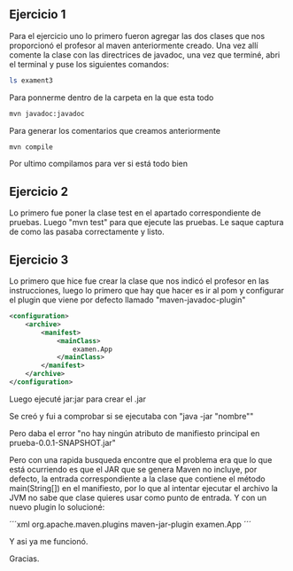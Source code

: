 ## Ejercicio 1

Para el ejercicio uno lo primero fueron agregar las dos clases que nos proporcionó el profesor al maven anteriormente creado. Una vez allí comente la clase con las directrices de javadoc, una vez que terminé, abri el terminal y puse los siguientes comandos:

```bash
ls exament3
```
Para ponnerme dentro de la carpeta en la que esta todo

```bash
mvn javadoc:javadoc
```
Para generar los comentarios que creamos anteriormente

```bash
mvn compile
```
Por ultimo compilamos para ver si está todo bien

## Ejercicio 2

Lo primero fue poner la clase test en el apartado correspondiente de pruebas. Luego "mvn test" para que ejecute las pruebas. Le saque captura de como las pasaba correctamente y listo.

## Ejercicio 3

Lo primero que hice fue crear la clase que nos indicó el profesor en las instrucciones, luego lo primero que hay que hacer es ir al pom y configurar el plugin que viene por defecto llamado "maven-javadoc-plugin"

```xml
<configuration>
    <archive>
        <manifest>
            <mainClass>
                examen.App
            </mainClass>
        </manifest>
    </archive>
</configuration>
```

Luego ejecuté jar:jar para crear el .jar

Se creó y fui a comprobar si se ejecutaba con "java -jar "nombre""

Pero daba el error "no hay ningún atributo de manifiesto principal en prueba-0.0.1-SNAPSHOT.jar"

Pero con una rapida busqueda encontre que el problema era que lo que está ocurriendo es que el JAR que se genera Maven no incluye, por defecto, la entrada correspondiente a la clase que contiene el método main(String[]) en el manifiesto, por lo que al intentar ejecutar el archivo la JVM no sabe que clase quieres usar como punto de entrada. Y con un nuevo plugin lo solucioné:

´´´xml
<plugin>
    <groupId>org.apache.maven.plugins</groupId>
    <artifactId>maven-jar-plugin</artifactId>
        <configuration>
            <archive>
                <manifest>
                    <mainClass>examen.App</mainClass>
                </manifest>
            </archive>
        </configuration>
    </plugin>
´´´

Y asi ya me funcionó.

Gracias.
